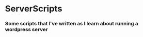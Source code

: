 # ServerScripts

<h3>Some scripts that I've written as I learn about running a wordpress server</h3>
